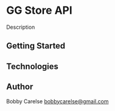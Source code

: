 # GG Store API
Description

## Getting Started

## Technologies

## Author
Bobby Carelse <bobbycarelse@gmail.com>